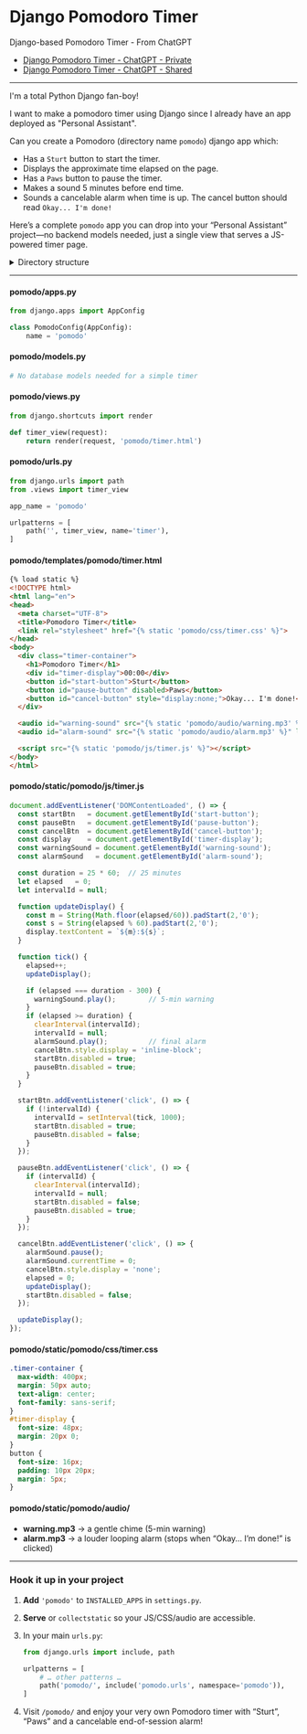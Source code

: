 # Django Pomodoro Timer

Django-based Pomodoro Timer - From ChatGPT

- [Django Pomodoro Timer - ChatGPT - Private](https://chatgpt.com/c/682dc3c8-32e4-8002-9bf0-e85b1c871409)
- [Django Pomodoro Timer - ChatGPT - Shared](https://chatgpt.com/share/682dc499-9b50-8002-9a23-9837f8412b9f)

---

I'm a total Python Django fan-boy!

I want to make a pomodoro timer using Django since I already have an app deployed as "Personal Assistant".

Can you create a Pomodoro (directory name `pomodo`) django app which:
- Has a `Sturt` button to start the timer.
- Displays the approximate time elapsed on the page.
- Has a `Paws` button to pause the timer.
- Makes a sound 5 minutes before end time.
- Sounds a cancelable alarm when time is up. The cancel button should read `Okay... I'm done!`

Here’s a complete `pomodo` app you can drop into your “Personal Assistant” project—no backend models needed, just a single view that serves a JS-powered timer page.

<details>
<summary>Directory structure</summary>

```
pomodo/
├── __init__.py
├── admin.py
├── apps.py
├── models.py
├── views.py
├── urls.py
├── templates/pomodo/timer.html
└── static/pomodo/
    ├── js/timer.js
    ├── css/timer.css
    └── audio/
        ├── warning.mp3
        └── alarm.mp3
```

</details>

---

#### pomodo/apps.py

```python
from django.apps import AppConfig

class PomodoConfig(AppConfig):
    name = 'pomodo'
```

#### pomodo/models.py

```python
# No database models needed for a simple timer
```

#### pomodo/views.py

```python
from django.shortcuts import render

def timer_view(request):
    return render(request, 'pomodo/timer.html')
```

#### pomodo/urls.py

```python
from django.urls import path
from .views import timer_view

app_name = 'pomodo'

urlpatterns = [
    path('', timer_view, name='timer'),
]
```

#### pomodo/templates/pomodo/timer.html

```html
{% load static %}
<!DOCTYPE html>
<html lang="en">
<head>
  <meta charset="UTF-8">
  <title>Pomodoro Timer</title>
  <link rel="stylesheet" href="{% static 'pomodo/css/timer.css' %}">
</head>
<body>
  <div class="timer-container">
    <h1>Pomodoro Timer</h1>
    <div id="timer-display">00:00</div>
    <button id="start-button">Sturt</button>
    <button id="pause-button" disabled>Paws</button>
    <button id="cancel-button" style="display:none;">Okay... I'm done!</button>
  </div>

  <audio id="warning-sound" src="{% static 'pomodo/audio/warning.mp3' %}"></audio>
  <audio id="alarm-sound" src="{% static 'pomodo/audio/alarm.mp3' %}" loop></audio>

  <script src="{% static 'pomodo/js/timer.js' %}"></script>
</body>
</html>
```

#### pomodo/static/pomodo/js/timer.js

```javascript
document.addEventListener('DOMContentLoaded', () => {
  const startBtn   = document.getElementById('start-button');
  const pauseBtn   = document.getElementById('pause-button');
  const cancelBtn  = document.getElementById('cancel-button');
  const display    = document.getElementById('timer-display');
  const warningSound = document.getElementById('warning-sound');
  const alarmSound   = document.getElementById('alarm-sound');

  const duration = 25 * 60;  // 25 minutes
  let elapsed   = 0;
  let intervalId = null;

  function updateDisplay() {
    const m = String(Math.floor(elapsed/60)).padStart(2,'0');
    const s = String(elapsed % 60).padStart(2,'0');
    display.textContent = `${m}:${s}`;
  }

  function tick() {
    elapsed++;
    updateDisplay();

    if (elapsed === duration - 300) {
      warningSound.play();        // 5-min warning
    }
    if (elapsed >= duration) {
      clearInterval(intervalId);
      intervalId = null;
      alarmSound.play();          // final alarm
      cancelBtn.style.display = 'inline-block';
      startBtn.disabled = true;
      pauseBtn.disabled = true;
    }
  }

  startBtn.addEventListener('click', () => {
    if (!intervalId) {
      intervalId = setInterval(tick, 1000);
      startBtn.disabled = true;
      pauseBtn.disabled = false;
    }
  });

  pauseBtn.addEventListener('click', () => {
    if (intervalId) {
      clearInterval(intervalId);
      intervalId = null;
      startBtn.disabled = false;
      pauseBtn.disabled = true;
    }
  });

  cancelBtn.addEventListener('click', () => {
    alarmSound.pause();
    alarmSound.currentTime = 0;
    cancelBtn.style.display = 'none';
    elapsed = 0;
    updateDisplay();
    startBtn.disabled = false;
  });

  updateDisplay();
});
```

#### pomodo/static/pomodo/css/timer.css

```css
.timer-container {
  max-width: 400px;
  margin: 50px auto;
  text-align: center;
  font-family: sans-serif;
}
#timer-display {
  font-size: 48px;
  margin: 20px 0;
}
button {
  font-size: 16px;
  padding: 10px 20px;
  margin: 5px;
}
```

#### pomodo/static/pomodo/audio/

* **warning.mp3** → a gentle chime (5-min warning)
* **alarm.mp3**   → a louder looping alarm (stops when “Okay… I’m done!” is clicked)

---

### Hook it up in your project

1. **Add** `'pomodo'` to `INSTALLED_APPS` in `settings.py`.
2. **Serve** or `collectstatic` so your JS/CSS/audio are accessible.
3. In your main `urls.py`:

   ```python
   from django.urls import include, path

   urlpatterns = [
       # … other patterns …
       path('pomodo/', include('pomodo.urls', namespace='pomodo')),
   ]
   ```
4. Visit `/pomodo/` and enjoy your very own Pomodoro timer with “Sturt”, “Paws” and a cancelable end-of-session alarm!
